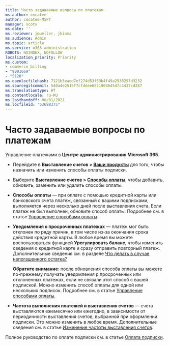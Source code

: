 ```yaml
---
title: Часто задаваемые вопросы по платежам
ms.author: cmcatee
author: cmcatee-MSFT
manager: scotv
ms.date: ''
ms.reviewer: jmueller, jkinma
ms.audience: Admin
ms.topic: article
ms.service: o365-administration
ROBOTS: NOINDEX, NOFOLLOW
localization_priority: Priority
ms.custom:
- commerce_billing
- "9001669"
- "5128"
ms.openlocfilehash: 7121b5eaed7ef274d53f53b4f49a2938257d3232
ms.sourcegitcommit: 540a4e2515f7cfddee65519046454fc4437cd287
ms.translationtype: HT
ms.contentlocale: ru-RU
ms.lasthandoff: 08/01/2021
ms.locfileid: "53688375"
---
```

# <a name="payment-faq"></a>Часто задаваемые вопросы по платежам

Управление платежами в **Центре администрирования Microsoft 365**.

- Перейдите в **Выставление счетов > [Ваши продукты](https://go.microsoft.com/fwlink/p/?linkid=842054)** для того, чтобы назначить или изменить способы оплаты подписки.
- Выберите **Выставление счетов > [Способы оплаты](https://go.microsoft.com/fwlink/p/?linkid=2018806)**, чтобы добавить, обновить, заменить или удалить способы оплаты.

- **Способы оплаты** — при оплате с помощью кредитной карты или банковского счета платеж, связанный с вашими подписками, выполняется через несколько дней после выставления счета. Если платеж не был выполнен, обновите способ оплаты. Подробнее см. в статье [Управление способами оплаты](/microsoft-365/commerce/billing-and-payments/manage-payment-methods).

- **Уведомления о просроченных платежах** — платеж мог быть отклонен по ряду причин, в том числе из-за окончания срока действия кредитной карты. В любое время вы можете воспользоваться функцией **Урегулировать баланс**, чтобы изменить сведения о кредитной карте и сразу отправить повторный платеж. Дополнительные сведения см. в разделе [Что делать в случае непогашенного остатка?](/microsoft-365/commerce/billing-and-payments/pay-for-your-subscription#what-if-i-have-an-outstanding-balance)

    **Обратите внимание**: после обновления способа оплаты вы можете по-прежнему получать уведомления р просроченных или отклоненных платежах, если не связали этот способ с вашей подпиской. Можно изменить способ оплаты для одной или нескольких подписок. Подробнее см. в статье [Управление способами оплаты](/microsoft-365/commerce/billing-and-payments/manage-payment-methods).

- **Частота выполнения платежей и выставления счетов** — счета выставляются ежемесячно или ежегодно, в зависимости от периодичности выставления счетов, выбранной при оформлении подписки. Это можно изменить в любое время. Дополнительные сведения см. в статье [Изменение частоты выставления счетов](/microsoft-365/commerce/billing-and-payments/change-payment-frequency).

Полное руководство по оплате подписки см. в статье [Оплата подписки](/microsoft-365/commerce/billing-and-payments/pay-for-your-subscription).
